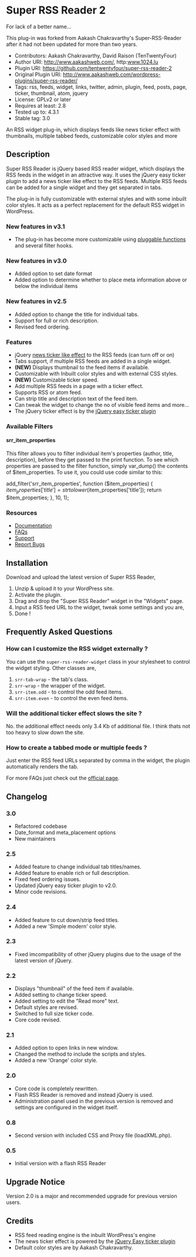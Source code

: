 # Super RSS Reader 2

For lack of a better name…

This plug-in was forked from Aakash Chakravarthy's Super-RSS-Reader after it had not been updated for more than two years.

* Contributors: Aakash Chakravarthy, David Raison (TenTwentyFour)
* Author URI: http://www.aakashweb.com/, http:www.1024.lu
* Plugin URI: https://github.com/tentwentyfour/super-rss-reader-2
* Original Plugin URI: http://www.aakashweb.com/wordpress-plugins/super-rss-reader/
* Tags: rss, feeds, widget, links, twitter, admin, plugin, feed, posts, page, ticker, thumbnail, atom, jquery
* License: GPLv2 or later
* Requires at least: 2.8
* Tested up to: 4.3.1
* Stable tag: 3.0

An RSS widget plug-in, which displays feeds like news ticker effect with thumbnails, multiple tabbed feeds, customizable color styles and more

## Description

Super RSS Reader is jQuery based RSS reader widget, which displays the RSS feeds in the widget in an attractive way. It uses the jQuery easy ticker plugin to add a news ticker like effect to the RSS feeds. Multiple RSS feeds can be added for a single widget and they get separated in tabs.

The plug-in is fully customizable with external styles and with some inbuilt color styles. It acts as a perfect replacement for the default RSS widget in WordPress.

### New features in v3.1

* The plug-in has become more customizable using [pluggable functions](https://codex.wordpress.org/Pluggable_Functions) and several filter hooks.

### New features in v3.0

* Added option to set date format
* Added option to determine whether to place meta information above or below the individual items

### New features in v2.5

* Added option to change the title for individual tabs.
* Support for full or rich description.
* Revised feed ordering.

### Features

* jQuery [news ticker like effect](http://www.aakashweb.com/jquery-plugins/easy-ticker/) to the RSS feeds (can turn off or on)
* Tabs support, if multiple RSS feeds are added in a single widget.
* **(NEW)** Displays thumbnail to the feed items if available.
* Customizable with Inbuilt color styles and with external CSS styles.
* **(NEW)** Customizable ticker speed.
* Add multiple RSS feeds in a page with a ticker effect.
* Supports RSS or atom feed.
* Can strip title and description text of the feed item.
* Can tweak the widget to change the no of visible feed items and more...
* The jQuery ticker effect is by the [jQuery easy ticker plugin](http://www.aakashweb.com/jquery-plugins/easy-ticker/)


### Available Filters

#### srr_item_properties

This filter allows you to filter individual item's properties (author, title, description), before they get passed to the print function.
To see which properties are passed to the filter function, simply var_dump() the contents of $item_properties.
To use it, you could use code similar to this:

add_filter('srr_item_properties', function ($item_properties) {
    $item_properties['title'] = strtolower($item_properties['title']);
    return $item_properties;
}, 10, 1);


### Resources

* [Documentation]()
* [FAQs]()
* [Support]()
* [Report Bugs]()

## Installation

Download and upload the latest version of Super RSS Reader,

1. Unzip & upload it to your WordPress site.
1. Activate the plugin.
1. Drag and drop the "Super RSS Reader" widget in the "Widgets" page.
1. Input a RSS feed URL to the widget, tweak some settings and you are,
1. Done !

## Frequently Asked Questions

### How can I customize the RSS widget externally ?

You can use the `super-rss-reader-widget` class in your stylesheet to control the widget styling. Other classes are,

1. `srr-tab-wrap` - the tab's class.
1. `srr-wrap` - the wrapper of the widget.
1. `srr-item.odd` - to control the odd feed items.
1. `srr-item.even` - to control the even feed items.

### Will the additional ticker effect slows the site ?

No. the additional effect needs only 3.4 Kb of additional file. I think thats not too heavy to slow down the site.

### How to create a tabbed mode or multiple feeds ?

Just enter the RSS feed URLs separated by comma in the widget, the plugin automatically renders the tab.

For more FAQs just check out the [official page](http://www.aakashweb.com/wordpress-plugins/super-rss-reader/).

## Changelog

### 3.0
* Refactored codebase
* Date_format and meta_placement options
* New maintainers

### 2.5
* Added feature to change individual tab titles/names.
* Added feature to enable rich or full description.
* Fixed feed ordering issues.
* Updated jQuery easy ticker plugin to v2.0.
* Minor code revisions.

### 2.4
* Added feature to cut down/strip feed titles.
* Added a new 'Simple modern' color style.

### 2.3
* Fixed imcompatibility of other jQuery plugins due to the usage of the latest version of jQuery.

### 2.2
* Displays "thumbnail" of the feed item if available.
* Added setting to change ticker speed.
* Added setting to edit the "Read more" text.
* Default styles are revised.
* Switched to full size ticker code.
* Core code revised.

### 2.1
* Added option to open links in new window.
* Changed the method to include the scripts and styles.
* Added a new 'Orange' color style.

### 2.0
* Core code is completely rewritten.
* Flash RSS Reader is removed and instead jQuery is used.
* Administration panel used in the previous version is removed and settings are configured in the widget itself.

### 0.8
* Second version with included CSS and Proxy file (loadXML.php).

### 0.5
* Initial version with a flash RSS Reader

## Upgrade Notice

Version 2.0 is a major and recommended upgrade for previous version users.

## Credits

* RSS feed reading engine is the inbuilt WordPress's engine
* The news ticker effect is powered by the [jQuery Easy ticker plugin](http://www.aakashweb.com/jquery-plugins/easy-ticker/)
* Default color styles are by Aakash Chakravarthy.